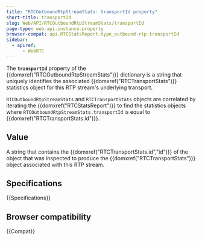 ```yaml
---
title: "RTCOutboundRtpStreamStats: transportId property"
short-title: transportId
slug: Web/API/RTCOutboundRtpStreamStats/transportId
page-type: web-api-instance-property
browser-compat: api.RTCStatsReport.type_outbound-rtp.transportId
sidebar:
  - apiref:
      - WebRTC
---
```


The **`transportId`** property of the {{domxref("RTCOutboundRtpStreamStats")}} dictionary is a string that uniquely identifies the associated {{domxref("RTCTransportStats")}} statistics object for this RTP stream's underlying transport.

`RTCOutboundRtpStreamStats` and `RTCTransportStats` objects are correlated by iterating the {{domxref("RTCStatsReport")}} to find the statistics objects where `RTCOutboundRtpStreamStats.transportId` is equal to {{domxref("RTCTransportStats.id")}}.

## Value

A string that contains the {{domxref("RTCTransportStats.id","id")}} of the object that was inspected to produce the {{domxref("RTCTransportStats")}} object associated with this RTP stream.

## Specifications

{{Specifications}}

## Browser compatibility

{{Compat}}
